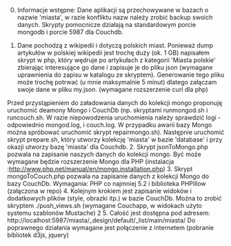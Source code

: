0. Informacje wstępne:
Dane aplikacji są przechowywane w bazach o nazwie 'miasta', w razie konfliktu nazw należy zrobić backup swoich danych.
Skrypty pomocnicze działają na standardowym porcie mongodb i porcie 5987 dla Couchdb.

1. Dane pochodzą z wikipedii i dotyczą polskich miast. Ponieważ dump artykułów w polskiej wikipedii jest trochę duży (ok. 1 GB) napisałem skrypt w php, który wędruje po artykułach z kategorii 'Miasta polskie' zbierając interesujące go dane i zapisuje je do pliku json (wymagane uprawnienia do zapisu w katalogu ze skryptem). Generowanie tego pliku może trochę potrwać (u mnie maksymalnie 5 minut) dlatego załączam swoje dane w pliku my.json. (wymagane rozszerzenie curl dla php)

Przed przystąpieniem do załadowania danych do kolekcji mongo proponuję uruchomić deamony Mongo i CouchDb (np. skryptami runmongod.sh i runcouch.sh. W razie niepowodzenia uruchomienia należy sprawdzić logi - odpowiednio mongod.log, i couch.log. W przypadku awarii bazy Mongo można spróbować uruchomić skrypt repairmongo.sh). Następnie uruchomić skrypt prepare.sh, który utworzy kolekcję 'miasta' w bazie 'database' i przy okazji utworzy bazę 'miasta' dla Couchdb.
2. Skrypt jsonToMongo.php pozwala na zapisanie naszych danych do kolekcji mongo. Być może wymagane będzie rozszerzenie Mongo dla PHP (instalacja :http://www.php.net/manual/en/mongo.installation.php)
3. Skrypt mongoToCouch.php pozwala na zapisanie danych z kolekcji Mongo do bazy CouchDb. Wymagania: PHP co najmniej 5.2 i biblioteka PHPillow (załączona w repo)
4. Kolejnym krokiem jest zapisanie widoków i dodatkowych plików (style, obrazki itp.) w bazie CouchDb. Można to zrobić skryptem ./push_views.sh (wymagane Couchapp, w widokach użyto systemu szablonów Mustache)
2
5. Całość jest dostępna pod adresem:
http://localhost:5987/miasta/_design/default/_list/main/miasta/
Do poprawnego działania wymagane jest połączenie z internetem (pobranie bibliotek d3js, jquery)
